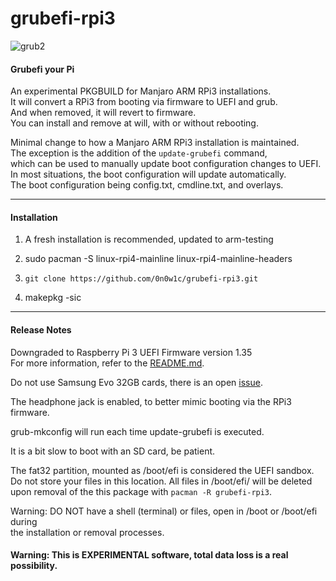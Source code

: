 # grubefi-rpi3
![grub2](https://user-images.githubusercontent.com/47831850/134357018-3530c95c-e774-45e7-af97-f830882b6a62.jpg)
#### Grubefi your Pi ####

An experimental PKGBUILD for Manjaro ARM RPi3 installations. \
It will convert a RPi3 from booting via firmware to UEFI and grub. \
And when removed, it will revert to firmware. \
You can install and remove at will, with or without rebooting.
 
Minimal change to how a Manjaro ARM RPi3 installation is maintained. \
The exception is the addition of the `update-grubefi` command, \
which can be used to manually update boot configuration changes to UEFI. \
In most situations, the boot configuration will update automatically. \
The boot configuration being config.txt, cmdline.txt, and overlays.

- - - -
#### Installation ####

1) A fresh installation is recommended, updated to arm-testing
 
2) sudo pacman -S linux-rpi4-mainline linux-rpi4-mainline-headers
 
3) `git clone https://github.com/0n0w1c/grubefi-rpi3.git`
 
4) makepkg -sic

- - - -
#### Release Notes ####
Downgraded to Raspberry Pi 3 UEFI Firmware version 1.35 \
For more information, refer to the [README.md](https://github.com/pftf/RPi3/blob/master/Readme.md "RPi3 UEFI").

Do not use Samsung Evo 32GB cards, there is an open [issue](https://github.com/pftf/RPi3/issues/24 "#24").

The headphone jack is enabled, to better mimic booting via the RPi3 firmware.

grub-mkconfig will run each time update-grubefi is executed.

It is a bit slow to boot with an SD card, be patient.

The fat32 partition, mounted as /boot/efi is considered the UEFI sandbox. \
Do not store your files in this location. All files in /boot/efi/ will be deleted \
upon removal of the this package with `pacman -R grubefi-rpi3`.

Warning: DO NOT have a shell (terminal) or files, open in /boot or /boot/efi during \
the installation or removal processes.

#### Warning: This is EXPERIMENTAL software, total data loss is a real possibility. ####

